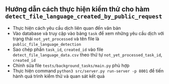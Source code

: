 ## Hướng dẫn cách thực hiện kiểm thử cho hàm `detect_file_language_created_by_public_request`

- Thực hiện cách yêu cầu dịch liên quan đến văn bản
- Vào database và truy cập vào bảng `task` để xem những yêu cầu dịch với trạng thái `not_yet_processed` và tên file là `public_file_language_detection`
- Sao chép phần `task_id`, `created_id` vào file `detect_file_language_data.csv` theo thứ tự `not_yet_processed_task_id`, `created_id`
- Chỉnh sửa file `tests/background_tasks/main.py` phù hợp 
- Thực hiện command `python3 src/server.py run-server -p 8001` để tiến hành quá trình kiểm thử  và quan sát kết quả
